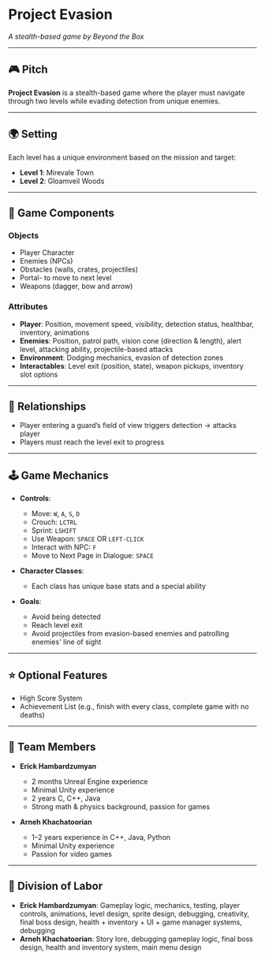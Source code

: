# Project Evasion

_A stealth-based game by Beyond the Box_

---

## 🎮 Pitch

**Project Evasion** is a stealth-based game where the player must navigate through two levels while evading detection from unique enemies.

---

## 🌍 Setting

Each level has a unique environment based on the mission and target:

- **Level 1**: Mirevale Town  
- **Level 2**: Gloamveil Woods 

---

## 🧱 Game Components

### Objects

- Player Character  
- Enemies (NPCs)    
- Obstacles (walls, crates, projectiles)  
- Portal- to move to next level
- Weapons (dagger, bow and arrow)

### Attributes

- **Player**: Position, movement speed, visibility, detection status, healthbar, inventory, animations
- **Enemies**: Position, patrol path, vision cone (direction & length), alert level, attacking ability, projectile-based attacks 
- **Environment**: Dodging mechanics, evasion of detection zones
- **Interactables**: Level exit (position, state), weapon pickups, inventory slot options

---

## 🔗 Relationships

- Player entering a guard’s field of view triggers detection → attacks player
- Players must reach the level exit to progress   

---

## 🕹️ Game Mechanics

- **Controls**:
  - Move: `W`, `A`, `S`, `D`  
  - Crouch: `LCTRL`  
  - Sprint: `LSHIFT`
  - Use Weapon: `SPACE` OR `LEFT-CLICK`
  - Interact with NPC: `F`
  - Move to Next Page in Dialogue: `SPACE`

- **Character Classes**:
  - Each class has unique base stats and a special ability

- **Goals**:
  - Avoid being detected  
  - Reach level exit
  - Avoid projectiles from evasion-based enemies and patrolling enemies' line of sight 

---

## ⭐ Optional Features

- High Score System  
- Achievement List (e.g., finish with every class, complete game with no deaths)

---

## 👥 Team Members

- **Erick Hambardzumyan**  
  - 2 months Unreal Engine experience  
  - Minimal Unity experience  
  - 2 years C, C++, Java  
  - Strong math & physics background, passion for games

- **Arneh Khachatoorian**  
  - 1–2 years experience in C++, Java, Python  
  - Minimal Unity experience  
  - Passion for video games

---

## 🔧 Division of Labor

- **Erick Hambardzumyan**: Gameplay logic, mechanics, testing, player controls, animations, level design, sprite design, debugging, creativity, final boss design, health + inventory + UI + game manager systems, debugging
- **Arneh Khachatoorian**: Story lore, debugging gameplay logic, final boss design, health and inventory system, main menu design
